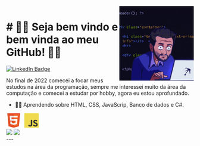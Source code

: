 
<img src= "giphy.gif" width= "200px" align= "right">
<h1># 🐱‍👤 Seja bem vindo e bem vinda ao meu GitHub! 🐱‍👤</h1>


<div id="badges">
  <a href = "https://www.linkedin.com/in/giovanna-correia-tonetto-536897255/">
    <img src="https://img.shields.io/badge/LinkedIn-blue?style=for-the-badge&logo=linkedin&logoColor=white" target="_blank" rel="external" alt="LinkedIn Badge"/>
  </a>
 
</div>

No final de 2022 comecei a focar meus estudos na área da programação, sempre me interessei muito da área da computação e comecei a estudar por hobby, agora eu estou aprofundado.

- 👩‍💻 Aprendendo sobre HTML, CSS, JavaScrip, Banco de dados e C#.



<div>
  <img src="https://github.com/devicons/devicon/blob/master/icons/html5/html5-original.svg" title="HTML5" alt="HTML" width="40" height="40"/>&nbsp;
  <img src="https://github.com/devicons/devicon/blob/master/icons/javascript/javascript-original.svg" title="JavaScript" alt="JavaScript" width="40" height="40"/>&nbsp;
</div>

<div align = "left">
<img height = "200em" src="https://github-readme-stats.vercel.app/api/top-langs/?username=Tonetto17&show_icons=true&theme=cobalt&count_private=true"/>
<img height = "200em" src="https://github-readme-stats.vercel.app/api?username=Tonetto17&show_icons=true&show_icons=true&theme=cobalt&count_private=true" />
</div>
---


